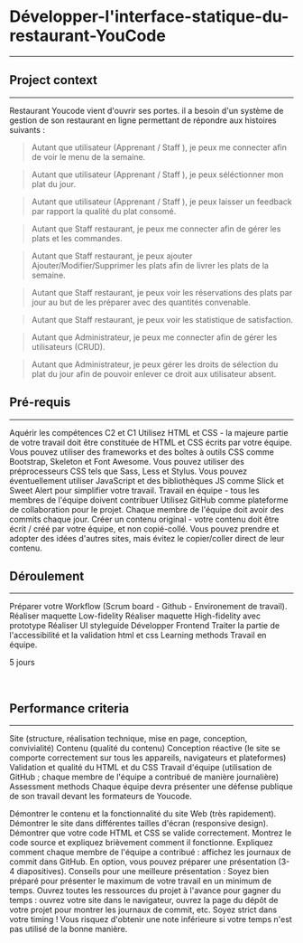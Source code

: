 # Développer-l'interface-statique-du-restaurant-YouCode
***

## Project context
***

Restaurant Youcode vient d'ouvrir ses portes. il a besoin d'un système de gestion de son restaurant en ligne permettant de répondre aux histoires suivants :

> Autant que utilisateur (Apprenant / Staff ), je peux me connecter afin de voir le menu de la semaine.


>Autant que utilisateur (Apprenant / Staff ), je peux séléctionner mon plat du jour.

>Autant que utilisateur (Apprenant / Staff ), je peux laisser un feedback par rapport la qualité du plat consomé.

>Autant que Staff restaurant, je peux me connecter afin de gérer les plats et les commandes.

>Autant que Staff restaurant, je peux ajouter Ajouter/Modifier/Supprimer les plats afin de livrer les plats de la semaine.

>Autant que Staff restaurant, je peux voir les réservations des plats par jour au but de les préparer avec des quantités convenable.

>Autant que Staff restaurant, je peux voir les statistique de satisfaction.

>Autant que Administrateur, je peux me connecter afin de gérer les utilisateurs (CRUD).

>Autant que Administrateur, je peux gérer les droits de sélection du plat du jour afin de pouvoir enlever ce droit aux utilisateur absent.

## Pré-requis
***

Aquérir les compétences C2 et C1
Utilisez HTML et CSS - la majeure partie de votre travail doit être constituée de HTML et CSS écrits par votre équipe.
Vous pouvez utiliser des frameworks et des boîtes à outils CSS comme Bootstrap, Skeleton et Font Awesome.
Vous pouvez utiliser des préprocesseurs CSS tels que Sass, Less et Stylus.
Vous pouvez éventuellement utiliser JavaScript et des bibliothèques JS comme Slick et Sweet Alert pour simplifier votre travail.
Travail en équipe - tous les membres de l'équipe doivent contribuer
Utilisez GitHub comme plateforme de collaboration pour le projet.
Chaque membre de l'équipe doit avoir des commits chaque jour.
Créer un contenu original - votre contenu doit être écrit / créé par votre équipe, et non copié-collé.
Vous pouvez prendre et adopter des idées d'autres sites, mais évitez le copier/coller direct de leur contenu.

## Déroulement 
***

Préparer votre Workflow (Scrum board - Github - Environement de travail).
Réaliser maquette Low-fidelity
Réaliser maquette High-fidelity avec prototype
Réaliser UI styleguide
Développer Frontend
Traiter la partie de l'accessibilité et la validation html et css
Learning methods
Travail en équipe.

5 jours

​

## Performance criteria
***

Site (structure, réalisation technique, mise en page, conception, convivialité)
Contenu (qualité du contenu)
Conception réactive (le site se comporte correctement sur tous les appareils, navigateurs et plateformes)
Validation et qualité du HTML et du CSS
Travail d'équipe (utilisation de GitHub ; chaque membre de l'équipe a contribué de manière journalière)
Assessment methods
Chaque équipe devra présenter une défense publique de son travail devant les formateurs de Youcode.

Démontrer le contenu et la fonctionnalité du site Web (très rapidement).
Démontrer le site dans différentes tailles d'écran (responsive design).
Démontrer que votre code HTML et CSS se valide correctement.
Montrez le code source et expliquez brièvement comment il fonctionne.
Expliquez comment chaque membre de l'équipe a contribué : affichez les journaux de commit dans GitHub.
En option, vous pouvez préparer une présentation (3-4 diapositives). Conseils pour une meilleure présentation :
Soyez bien préparé pour présenter le maximum de votre travail en un minimum de temps.
Ouvrez toutes les ressources du projet à l'avance pour gagner du temps : ouvrez votre site dans le navigateur, ouvrez la page du dépôt de votre projet pour montrer les journaux de commit, etc.
Soyez strict dans votre timing ! Vous risquez d'obtenir une note inférieure si votre temps n'est pas utilisé de la bonne manière.

